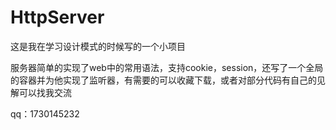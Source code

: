 # HttpServer

这是我在学习设计模式的时候写的一个小项目

服务器简单的实现了web中的常用语法，支持cookie，session，还写了一个全局的容器并为他实现了监听器，有需要的可以收藏下载，或者对部分代码有自己的见解可以找我交流

qq：1730145232
